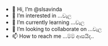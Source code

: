 - 👋 Hi, I’m @slsavinda
- 👀 I’m interested in ...වැල
- 🌱 I’m currently learning ...වැල
- 💞️ I’m looking to collaborate on ...වැල
- 📫 How to reach me ...ම්ම් ආසයිද..

<!---
slsavinda/slsavinda is a ✨ special ✨ repository because its `README.md` (this file) appears on your GitHub profile.
You can click the Preview link to take a look at your changes.
--->
